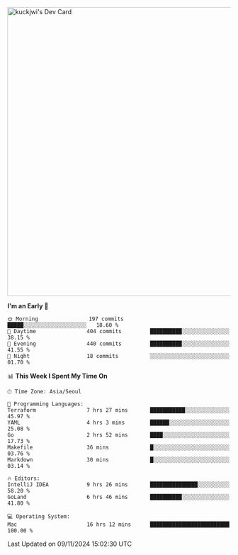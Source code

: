 <a href="https://app.daily.dev/kuckhwancho"><img src="https://api.daily.dev/devcards/v2/efef39c8028947428b3c0b486b9cd9b6.png?r=iz2&type=wide" width="652" alt="kuckjwi's Dev Card"/></a>

<!--START_SECTION:waka-->
**I'm an Early 🐤** 

```text
🌞 Morning                197 commits         █████░░░░░░░░░░░░░░░░░░░░   18.60 % 
🌆 Daytime                404 commits         ██████████░░░░░░░░░░░░░░░   38.15 % 
🌃 Evening                440 commits         ██████████░░░░░░░░░░░░░░░   41.55 % 
🌙 Night                  18 commits          ░░░░░░░░░░░░░░░░░░░░░░░░░   01.70 % 
```


📊 **This Week I Spent My Time On** 

```text
🕑︎ Time Zone: Asia/Seoul

💬 Programming Languages: 
Terraform                7 hrs 27 mins       ███████████░░░░░░░░░░░░░░   45.97 % 
YAML                     4 hrs 3 mins        ██████░░░░░░░░░░░░░░░░░░░   25.08 % 
Go                       2 hrs 52 mins       ████░░░░░░░░░░░░░░░░░░░░░   17.73 % 
Makefile                 36 mins             █░░░░░░░░░░░░░░░░░░░░░░░░   03.76 % 
Markdown                 30 mins             █░░░░░░░░░░░░░░░░░░░░░░░░   03.14 % 

🔥 Editors: 
IntelliJ IDEA            9 hrs 26 mins       ███████████████░░░░░░░░░░   58.20 % 
GoLand                   6 hrs 46 mins       ██████████░░░░░░░░░░░░░░░   41.80 % 

💻 Operating System: 
Mac                      16 hrs 12 mins      █████████████████████████   100.00 % 
```


 Last Updated on 09/11/2024 15:02:30 UTC
<!--END_SECTION:waka-->
